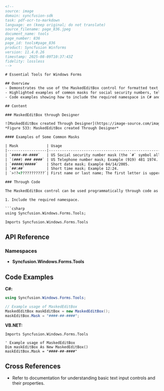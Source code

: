 ```html
<!-- 
source: image
domain: syncfusion-sdk
task: pdf-ocr-to-markdown
language: en (keep original; do not translate)
source_filename: page_836.jpeg
document_name: tools
page_number: 836
page_id: tools#page_836
product: Syncfusion Winforms
version: 11.4.0.26
timestamp: 2025-08-09T10:37:43Z
fidelity: lossless
-->

# Essential Tools for Windows Forms

## Overview
- Demonstrates the use of the MaskedEditBox control for formatted text input.
- Highlighted examples of common masks for social security numbers, telephone numbers, dates, times, and names.
- Code examples showing how to include the required namespace in C# and VB.NET.

## Content

### MaskedEditBox through Designer

![MaskedEditBox created Through Designer](https://image-source.com/image836.jpg)
*Figure 533: MaskedEditBox created Through Designer*

#### Examples of Some Common Masks

| Mask             | Usage                                                                 |
|------------------|-----------------------------------------------------------------------|
| `####-##-####`   | US Social security number mask (the `#` symbol allows numeric entry only in that position and the `-` symbol is literal); Example 222-22-2222. |
| `(###) ### ####` | US Telephone number mask; Example (919) 481 1974.                     |
| `#####/#####`    | Short date mask; Example 04/14/2005.                                 |
| `##:##`          | Short time mask; Example 12:24.                                      |
| `>!?<???????????`| First name or last name; The first letter is uppercase and the other letters are all lowercase; Example: Syncfusion.             |

### Through Code

The MaskedEditBox control can be used programmatically through code as detailed below.

1. Include the required namespace.

```csharp
using Syncfusion.Windows.Forms.Tools;
```

```vbnet
Imports Syncfusion.Windows.Forms.Tools
```

## API Reference

### Namespaces
- **Syncfusion.Windows.Forms.Tools**

## Code Examples

**C#:**

```csharp
using Syncfusion.Windows.Forms.Tools;

// Example usage of MaskedEditBox
MaskedEditBox maskEditBox = new MaskedEditBox();
maskEditBox.Mask = "####-##-####";
```

**VB.NET:**

```vbnet
Imports Syncfusion.Windows.Forms.Tools

' Example usage of MaskedEditBox
Dim maskEditBox As New MaskedEditBox()
maskEditBox.Mask = "####-##-####"
```

## Cross References
- Refer to documentation for understanding basic text input controls and their properties.

<!-- tags: [Windows Forms, MaskedEditBox, Designer, C#, VB.NET, Namespaces] keywords: [MaskedEditBox, text input, formatted input, US social security number, US telephone number, short date, short time, first name, last name, programmatically, namespace inclusion, Syncfusion.Windows.Forms.Tools] -->
```
